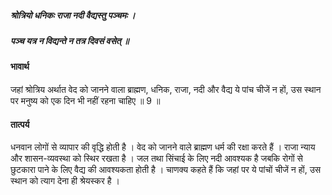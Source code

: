 ##### श्रोत्रियो धनिकः राजा नदी वैद्यस्तु पञ्चमः ।
##### पञ्च यत्र न विद्यन्ते न तत्र दिवसं वसेत् ॥

#### भावार्थ

जहां श्रोत्रिय अर्थात वेद को जानने वाला ब्राह्मण, धनिक, राजा, नदी और वैद्य ये पांच चीजें न हों, उस स्थान पर मनुष्य को एक दिन भी नहीं रहना चाहिए ॥ 9 ॥

#### तात्पर्य

धनवान लोगों से व्यापार की वृद्धि होती है । वेद को जानने वाले ब्राह्मण धर्म की रक्षा करते हैं । राजा न्याय और शासन-व्यवस्था को स्थिर रखता है । जल तथा सिंचाई के लिए नदी आवश्यक है जबकि रोगों से छुटकारा पाने के लिए वैद्य की आवश्यकता होती है । चाणक्य कहते हैं कि जहां पर ये पांचों चीजें न हों, उस स्थान को त्याग देना ही श्रेयस्कर है ।